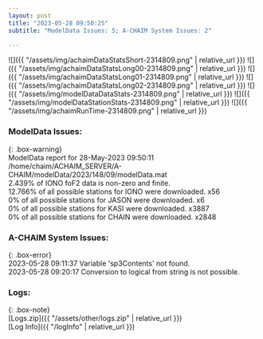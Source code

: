 ```yaml
---
layout: post
title: "2023-05-28 09:50:25"
subtitle: "ModelData Issues: 5; A-CHAIM System Issues: 2"

---
```


![]({{ "/assets/img/achaimDataStatsShort-2314809.png" | relative_url }})
![]({{ "/assets/img/achaimDataStatsLong00-2314809.png" | relative_url }})
![]({{ "/assets/img/achaimDataStatsLong01-2314809.png" | relative_url }})
![]({{ "/assets/img/achaimDataStatsLong02-2314809.png" | relative_url }})
![]({{ "/assets/img/modelDataDataStats-2314809.png" | relative_url }})
![]({{ "/assets/img/modelDataStationStats-2314809.png" | relative_url }})
![]({{ "/assets/img/achaimRunTime-2314809.png" | relative_url }})


### ModelData Issues:  
  
{: .box-warning}  
 ModelData report for 28-May-2023 09:50:11   
 /home/chaim/ACHAIM_SERVER/A-CHAIM/modelData/2023/148/09/modelData.mat   
 2.439% of IONO foF2 data is non-zero and finite.   
 12.766% of all possible stations for IONO were downloaded. x56   
 0% of all possible stations for JASON were downloaded. x6   
 0% of all possible stations for KASI were downloaded. x3887   
 0% of all possible stations for CHAIN were downloaded. x2848   
  
### A-CHAIM System Issues:  
  
{: .box-error}  
2023-05-28 09:11:37 Variable 'sp3Contents' not found.  
2023-05-28 09:20:17 Conversion to logical from string is not possible.  

### Logs:  
  
{: .box-note}  
[Logs.zip]({{ "/assets/other/logs.zip" | relative_url }})  
[Log Info]({{ "/logInfo" | relative_url }})  
